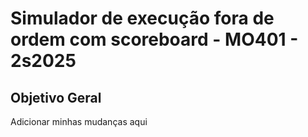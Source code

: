 # Simulador de execução fora de ordem com scoreboard - MO401 - 2s2025

## Objetivo Geral

Adicionar minhas mudanças aqui